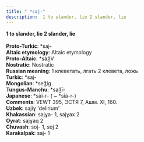 ```yaml
---
title: " *saj-"
description:  1 to slander, lie 2 slander, lie
---
```

<p data-pagefind-weight="0.5">
<strong> 1 to slander, lie 2 slander, lie</strong><br><br>
<strong>Proto-Turkic</strong>:  *saj-<br>
<strong>Altaic etymology</strong>:  Altaic etymology<br>
<strong> Proto-Altaic</strong>:  *sàǯV<br>
<strong>Nostratic</strong>:  Nostratic<br>
<strong>Russian meaning</strong>:  1 клеветать, лгать 2 клевета, ложь<br>
<strong>Turkic</strong>:  *saj-<br>
<strong>Mongolian</strong>:  *seǯig<br>
<strong>Tungus-Manchu</strong>:  *saǯī-<br>
<strong>Japanese</strong>:  *sài-r- ( ~ *sià-r-)<br>
<strong>Comments</strong>:  VEWT 395, ЭСТЯ 7, Ашм. XI, 160.<br>
<strong>Uzbek</strong>:  sajiɣ 'delirium'<br>
<strong>Khakassian</strong>:  sajɣa- 1, sajɣax 2<br>
<strong>Oyrat</strong>:  sajɣaq 2<br>
<strong>Chuvash</strong>:  soj- 1, soj 2<br>
<strong>Karakalpak</strong>:  saj- 1<br>

</p>
